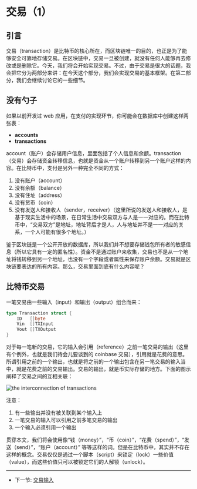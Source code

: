 交易（1）
========

## 引言

交易（transaction）是比特币的核心所在，而区块链唯一的目的，也正是为了能够安全可靠地存储交易。在区块链中，交易一旦被创建，就没有任何人能够再去修改或是删除它。今天，我们将会开始实现交易。不过，由于交易是很大的话题，我会把它分为两部分来讲：在今天这个部分，我们会实现交易的基本框架。在第二部分，我们会继续讨论它的一些细节。

## 没有勺子

如果以前开发过 web 应用，在支付的实现环节，你可能会在数据库中创建这样两张表：

- **accounts**
- **transactions**

account（账户）会存储用户信息，里面包括了个人信息和余额。transaction（交易）会存储资金转移信息，也就是资金从一个账户转移到另一个账户这样的内容。在比特币中，支付是另外一种完全不同的方式：

1. 没有账户（account）
2. 没有余额（balance）
3. 没有住址（address）
4. 没有货币（coin）
5. 没有发送人和接收人（sender，receiver）（这里所说的发送人和接收人，是基于现实生活中的场景，在日常生活中交易双方与人是一一对应的。而在比特币中，“交易双方”是地址，地址背后才是人，人与地址并不是一一对应的关系，一个人可能有很多个地址。）

鉴于区块链是一个公开开放的数据库，所以我们并不想要存储钱包所有者的敏感信息（所以它具有一定的匿名性）。资金不是通过账户来收集，交易也不是从一个地址将钱转移到另一个地址，也没有一个字段或者属性来保存账户余额。交易就是区块链要表达的所有内容。那么，交易里面到底有什么内容呢？

## 比特币交易

一笔交易由一些输入（input）和输出（output）组合而来：

```go
type Transaction struct {
	ID   []byte
	Vin  []TXInput
	Vout []TXOutput
}
```

对于每一笔新的交易，它的输入会引用（reference）之前一笔交易的输出（这里有个例外，也就是我们待会儿要谈到的 coinbase 交易），引用就是花费的意思。所谓引用之前的一个输出，也就是将之前的一个输出包含在另一笔交易的输入当中，就是花费之前的交易输出。交易的输出，就是币实际存储的地方。下面的图示阐释了交易之间的互相关联：

![the interconnection of transactions](http://upload-images.jianshu.io/upload_images/127313-4f8e668c826fd31a.png?imageMogr2/auto-orient/strip%7CimageView2/2/w/1240)

注意：

1. 有一些输出并没有被关联到某个输入上
2. 一笔交易的输入可以引用之前多笔交易的输出
3. 一个输入必须引用一个输出

贯穿本文，我们将会使用像“钱（money）”，“币（coin）”，“花费（spend）”，“发送（send）”，“账户（account）” 等等这样的词。但是在比特币中，其实并不存在这样的概念。交易仅仅是通过一个脚本（script）来锁定（lock）一些价值（value），而这些价值只可以被锁定它们的人解锁（unlock）。

----

- 下一节: [交易输入](txin.md)
